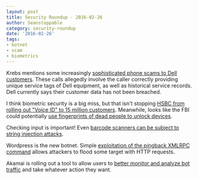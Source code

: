 ```yaml
---
layout: post
title: Security Roundup - 2016-02-26
author: Seanstoppable
category: security-roundup
date: '2016-02-26'
tags:
- botnet
- scam
- biometrics
---
```


Krebs mentions some increasingly [sophisticated phone scams to Dell 
customers](https://krebsonsecurity.com/2016/02/dell-to-customers-report-service-tag-scams/). 
These calls allegedly involve the caller  correctly providing unique service 
tags of Dell equipment, as well as  historical service records. Dell currently 
says their customer data has not been breached.

I think biometric security is a big miss, but that isn't stopping [HSBC from 
rolling out "Voice ID" to 15 million customers](http://engt.co/1TEgmKX). 
Meanwhile, looks like the FBI could potentially [use fingerprints of dead 
people to unlock 
devices](https://www.engadget.com/2016/02/18/fbi-to-use-dead-suspects-fingerprints-to-open-iphones/).

Checking input is important! Even [barcode scanners can be subject to string 
injection attacks](https://hackaday.com/2016/02/17/barcodes-that-hack-devices/).

Wordpress is the new botnet. Simple [exploitation of the pingback XMLRPC 
command](https://blog.sucuri.net/2016/02/wordpress-sites-leveraged-in-ddos-campaigns.html)
allows attackers to flood some target with HTTP requests.

Akamai is rolling out a tool to allow users to [better monitor and analyze bot 
traffic](https://techcrunch.com/2016/02/17/new-akamai-tool-aims-to-bring-bots-under-control/?ncid=rss) 
and take whatever action they want.

